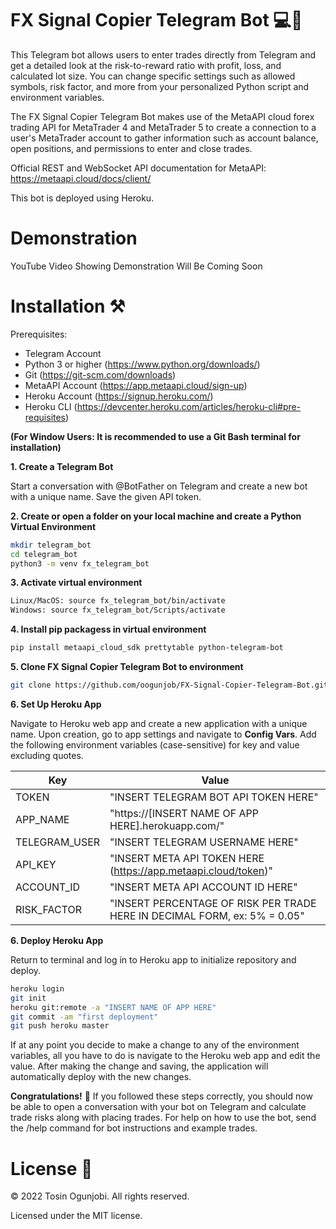 # FX Signal Copier Telegram Bot 💻💸

This Telegram bot allows users to enter trades directly from Telegram and get a detailed look at the risk-to-reward ratio with profit, loss, and calculated lot size. You can change specific settings such as allowed symbols, risk factor, and more from your personalized Python script and environment variables.

The FX Signal Copier Telegram Bot makes use of the MetaAPI cloud forex trading API for MetaTrader 4 and MetaTrader 5 to create a connection to a user's MetaTrader account to gather information such as account balance, open positions, and permissions to enter and close trades.

Official REST and WebSocket API documentation for MetaAPI: https://metaapi.cloud/docs/client/

This bot is deployed using Heroku.

# Demonstration

YouTube Video Showing Demonstration Will Be Coming Soon

# Installation ⚒️

Prerequisites:
- Telegram Account 
- Python 3 or higher (https://www.python.org/downloads/)
- Git (https://git-scm.com/downloads)
- MetaAPI Account (https://app.metaapi.cloud/sign-up)
- Heroku Account (https://signup.heroku.com/)
- Heroku CLI (https://devcenter.heroku.com/articles/heroku-cli#pre-requisites)

**(For Window Users: It is recommended to use a Git Bash terminal for installation)**

**1. Create a Telegram Bot**

Start a conversation with @BotFather on Telegram and create a new bot with a unique name. Save the given API token.

**2. Create or open a folder on your local machine and create a Python Virtual Environment**
```bash
mkdir telegram_bot
cd telegram_bot
python3 -m venv fx_telegram_bot
```

**3. Activate virtual environment**
```bash
Linux/MacOS: source fx_telegram_bot/bin/activate
Windows: source fx_telegram_bot/Scripts/activate
```

**4. Install pip packagess in virtual environment**
```bash
pip install metaapi_cloud_sdk prettytable python-telegram-bot
```

**5. Clone FX Signal Copier Telegram Bot to environment**
```bash
git clone https://github.com/oogunjob/FX-Signal-Copier-Telegram-Bot.git
```

**6. Set Up Heroku App**

Navigate to Heroku web app and create a new application with a unique name. Upon creation, go to app settings and navigate to **Config Vars**. Add the following environment variables (case-sensitive) for key and value excluding quotes.

|Key  | Value |
| ------------- | ------------- |
| TOKEN  | "INSERT TELEGRAM BOT API TOKEN HERE"  |
| APP_NAME  | "https://[INSERT NAME OF APP HERE].herokuapp.com/"  |
| TELEGRAM_USER  | "INSERT TELEGRAM USERNAME HERE"  |
| API_KEY  | "INSERT META API TOKEN HERE (https://app.metaapi.cloud/token)"  |
| ACCOUNT_ID  | "INSERT META API ACCOUNT ID HERE"  |
| RISK_FACTOR  | "INSERT PERCENTAGE OF RISK PER TRADE HERE IN DECIMAL FORM, ex: 5% = 0.05"  |

**6. Deploy Heroku App**

Return to terminal and log in to Heroku app to initialize repository and deploy.
```bash
heroku login
git init
heroku git:remote -a "INSERT NAME OF APP HERE"
git commit -am "first deployment"
git push heroku master
```

If at any point you decide to make a change to any of the environment variables, all you have to do is navigate to the Heroku web app and edit the value. After making the change and saving, the application will automatically deploy with the new changes.

**Congratulations!** 🥳 If you followed these steps correctly, you should now be able to open a conversation with your bot on Telegram and calculate trade risks along with placing trades. For help on how to use the bot, send the /help command for bot instructions and example trades.

# License 📝
&copy; 2022 Tosin Ogunjobi. All rights reserved.

Licensed under the MIT license.
